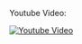 Youtube Video:

[![Youtube Video](http://img.youtube.com/vi/Z55cRCyMQGw/0.jpg)](http://www.youtube.com/watch?v=Z55cRCyMQGw)
